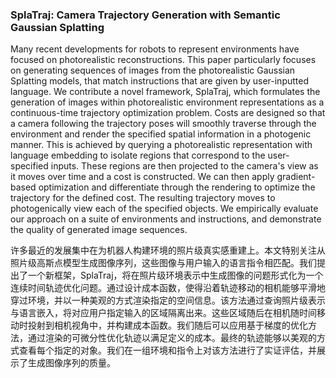 ### SplaTraj: Camera Trajectory Generation with Semantic Gaussian Splatting

Many recent developments for robots to represent environments have focused on photorealistic reconstructions. This paper particularly focuses on generating sequences of images from the photorealistic Gaussian Splatting models, that match instructions that are given by user-inputted language. We contribute a novel framework, SplaTraj, which formulates the generation of images within photorealistic environment representations as a continuous-time trajectory optimization problem. Costs are designed so that a camera following the trajectory poses will smoothly traverse through the environment and render the specified spatial information in a photogenic manner. This is achieved by querying a photorealistic representation with language embedding to isolate regions that correspond to the user-specified inputs. These regions are then projected to the camera's view as it moves over time and a cost is constructed. We can then apply gradient-based optimization and differentiate through the rendering to optimize the trajectory for the defined cost. The resulting trajectory moves to photogenically view each of the specified objects. We empirically evaluate our approach on a suite of environments and instructions, and demonstrate the quality of generated image sequences.

许多最近的发展集中在为机器人构建环境的照片级真实感重建上。本文特别关注从照片级高斯点模型生成图像序列，这些图像与用户输入的语言指令相匹配。我们提出了一个新框架，SplaTraj，将在照片级环境表示中生成图像的问题形式化为一个连续时间轨迹优化问题。通过设计成本函数，使得沿着轨迹移动的相机能够平滑地穿过环境，并以一种美观的方式渲染指定的空间信息。该方法通过查询照片级表示与语言嵌入，将对应用户指定输入的区域隔离出来。这些区域随后在相机随时间移动时投射到相机视角中，并构建成本函数。我们随后可以应用基于梯度的优化方法，通过渲染的可微分性优化轨迹以满足定义的成本。最终的轨迹能够以美观的方式查看每个指定的对象。我们在一组环境和指令上对该方法进行了实证评估，并展示了生成图像序列的质量。
